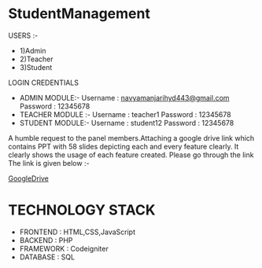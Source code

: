 # StudentManagement

USERS :-

* 1)Admin
* 2)Teacher
* 3)Student

LOGIN CREDENTIALS

* ADMIN MODULE:-
Username  : navyamanjarihyd443@gmail.com
Password    : 12345678
* TEACHER MODULE :-
Username : teacher1
Password : 12345678
* STUDENT MODULE:-
Username : student12
Password : 12345678


A humble request to the panel members.Attaching a google drive link which contains PPT with 58 slides depicting each and every feature clearly.
It clearly shows the usage of each feature created.
Please go through the link
The link is given below :-

[GoogleDrive](https://docs.google.com/presentation/d/1TVWMdYGIMoCbQO-ENiowcQlRjQpspmcR/edit?usp=sharing&ouid=113488309991046860873&rtpof=true&sd=true)


# TECHNOLOGY STACK

* FRONTEND : HTML,CSS,JavaScript
* BACKEND  : PHP
* FRAMEWORK : Codeigniter
* DATABASE : SQL
